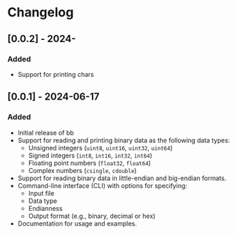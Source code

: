 # Changelog

## [0.0.2] - 2024-
### Added
- Support for printing chars

## [0.0.1] - 2024-06-17
### Added
- Initial release of bb
- Support for reading and printing binary data as the following data types:
  - Unsigned integers (`uint8`, `uint16`, `uint32`, `uint64`)
  - Signed integers (`int8`, `int16`, `int32`, `int64`)
  - Floating point numbers (`float32`, `float64`)
  - Complex numbers (`csingle`, `cdouble`)
- Support for reading binary data in little-endian and big-endian formats.
- Command-line interface (CLI) with options for specifying:
  - Input file
  - Data type
  - Endianness
  - Output format (e.g., binary, decimal or hex)
- Documentation for usage and examples.
